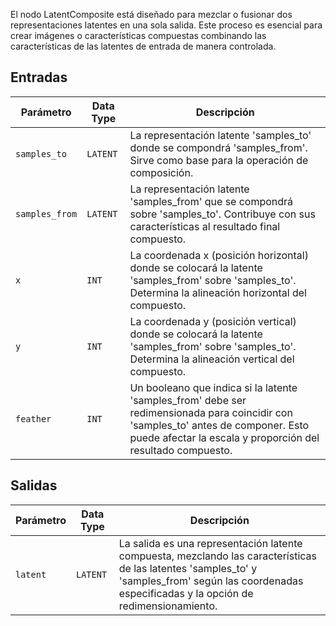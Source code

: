 El nodo LatentComposite está diseñado para mezclar o fusionar dos representaciones latentes en una sola salida. Este proceso es esencial para crear imágenes o características compuestas combinando las características de las latentes de entrada de manera controlada.

## Entradas

| Parámetro    | Data Type | Descripción |
|--------------|-------------|-------------|
| `samples_to` | `LATENT`    | La representación latente 'samples_to' donde se compondrá 'samples_from'. Sirve como base para la operación de composición. |
| `samples_from` | `LATENT` | La representación latente 'samples_from' que se compondrá sobre 'samples_to'. Contribuye con sus características al resultado final compuesto. |
| `x`          | `INT`      | La coordenada x (posición horizontal) donde se colocará la latente 'samples_from' sobre 'samples_to'. Determina la alineación horizontal del compuesto. |
| `y`          | `INT`      | La coordenada y (posición vertical) donde se colocará la latente 'samples_from' sobre 'samples_to'. Determina la alineación vertical del compuesto. |
| `feather`    | `INT`      | Un booleano que indica si la latente 'samples_from' debe ser redimensionada para coincidir con 'samples_to' antes de componer. Esto puede afectar la escala y proporción del resultado compuesto. |

## Salidas

| Parámetro | Data Type | Descripción |
|-----------|-------------|-------------|
| `latent`  | `LATENT`    | La salida es una representación latente compuesta, mezclando las características de las latentes 'samples_to' y 'samples_from' según las coordenadas especificadas y la opción de redimensionamiento. |
